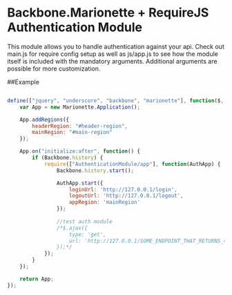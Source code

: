 # Backbone.Marionette + RequireJS Authentication Module 
This module allows you to handle authentication against your api.  Check out main.js for require config setup as well as js/app.js to see how the module itself is included with the mandatory arguments.  Additional arguments are possible for more customization.

##Example

```javascript

define(["jquery", "underscore", "backbone", "marionette"], function($, _, Backbone, Marionette) {
	var App = new Marionette.Application();

	App.addRegions({
		headerRegion: "#header-region",
		mainRegion: "#main-region"
	});

	App.on("initialize:after", function() {
		if (Backbone.history) {
			require(["AuthenticationModule/app"], function(AuthApp) {
				Backbone.history.start();

				AuthApp.start({
					loginUrl: 'http://127.0.0.1/login',
					logoutUrl: 'http://127.0.0.1/logout',
					appRegion: 'mainRegion'
				});
				
				//test auth module
				/*$.ajax({
					type: 'get',
					url: 'http://127.0.0.1/SOME_ENDPOINT_THAT_RETURNS_401'
				});*/
			});
		}
	});

	return App;
});
